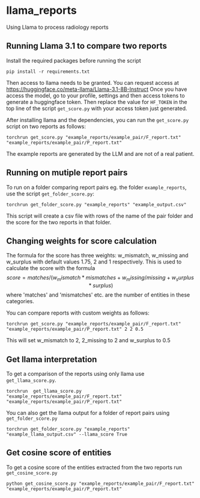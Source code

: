 # llama_reports
Using Llama to process radiology reports 

## Running Llama 3.1 to compare two reports

Install the required packages before running the script
```
pip install -r requirements.txt
```
Then access to llama needs to be granted. You can request access at https://huggingface.co/meta-llama/Llama-3.1-8B-Instruct
Once you have access the model, go to your profile, settings and then access tokens to generate a huggingface token. Then replace the value for `HF_TOKEN` in the top line of the script `get_score.py` with your access token just generated. 

After installing llama and the dependencies, you can run the `get_score.py` script on two reports as follows:

```
torchrun get_score.py "example_reports/example_pair/F_report.txt" "example_reports/example_pair/P_report.txt"
```
The example reports are generated by the LLM and are not of a real patient. 


## Running on mutiple report pairs
To run on a folder comparing report pairs eg. the folder `example_reports`, use the script `get_folder_score.py`:
```
torchrun get_folder_score.py "example_reports" "example_output.csv"
```
This script will create a csv file with rows of the name of the pair folder and the score for the two reports in that folder. 


## Changing weights for score calculation
The formula for the score has three weights: w_mismatch, w_missing and w_surplus with default values 1.75, 2 and 1 respectively. 
This is used to calculate the score with the formula $$ score = matches/(w_mismatch*mismatches + w_missing/missing + w_surplus*surplus) $$ where 'matches' and 'mismatches' etc. are the number of entities in these categories. 

You can compare reports with custom weights as follows:
```
torchrun get_score.py "example_reports/example_pair/F_report.txt" "example_reports/example_pair/P_report.txt" 2 2 0.5
```
This will set w_mismatch to 2, 2_missing to 2 and w_surplus to 0.5

## Get llama interpretation 
To get a comparison of the reports using only llama use `get_llama_score.py`.
```
torchrun  get_llama_score.py "example_reports/example_pair/F_report.txt" "example_reports/example_pair/P_report.txt"
```
You can also get the llama output for a folder of report pairs using `get_folder_score.py`
```
torchrun get_folder_score.py "example_reports" "example_llama_output.csv" --llama_score True
```

## Get cosine score of entities
To get a cosine score of the entities extracted from the two reports run `get_cosine_score.py`
```
python get_cosine_score.py "example_reports/example_pair/F_report.txt" "example_reports/example_pair/P_report.txt"
```